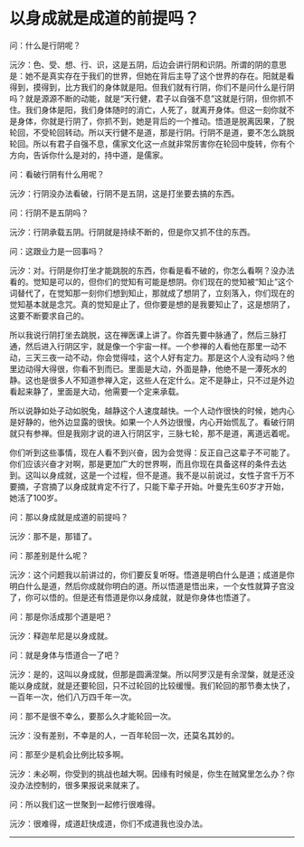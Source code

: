 # 以身成就是成道的前提吗？

问：什么是行阴呢？

沅汐：色、受、想、行、识，这是五阴，后边会讲行阴和识阴。所谓的阴的意思是：她不是真实存在于我们的世界，但她在背后主导了这个世界的存在。阳就是看得到，摸得到，比方我们的身体就是阳。但我们就有行阴，你们不是问什么是行阴吗？就是源源不断的动能，就是“天行健，君子以自强不息”这就是行阴，但你抓不住。我们身体是阳，我们身体随时的消亡，人死了，就离开身体。但这一刻你就不是身体，你就是行阴了，你抓不到，她是背后的一个推动。悟道是脱离因果，了脱轮回，不受轮回转动。所以天行健不是道，那是行阴。行阴不是道，要不怎么跳脱轮回。所以有君子自强不息，儒家文化这一点就非常厉害你在轮回中旋转，你有个方向，告诉你什么是对的，持中道，是儒家。

问：看破行阴有什么用呢？

沅汐：行阴没办法看破，行阴不是五阴，这是打坐要去搞的东西。

问：行阴不是五阴吗？

沅汐：行阴承载五阴。行阴就是持续不断的，但是你又抓不住的东西。

问：这跟业力是一回事吗？

沅汐：对。行阴是你打坐才能跳脱的东西，你看是看不破的，你怎么看啊？没办法看的。觉知是可以的，但你们的觉知有可能是想阴。你们现在的觉知被“知止”这个词替代了，在觉知那一刻你们想到知止，那就成了想阴了，立刻落入，你们现在的觉知基本就是念咒。真的觉知是止了，但你要是想的是我要知止了，这是想阴了，这要不断要求自己的。

所以我说行阴打坐去跳脱，这在禅医课上讲了。你首先要中脉通了，然后三脉打通，然后进入行阴区宇，就是像一个宇宙一样。一个参禅的人看他在那里一动不动，三天三夜一动不动，你会觉得哇，这个人好有定力。那是这个人没有动吗？他里边动得大得很，你看不到而已。里面是大动，外面是静，他绝不是一潭死水的静。这也是很多人不知道参禅入定，这些人在定什么。定不是静止，只不过是外边看起来静了，里面是大动，他需要一个定来承载。

所以说静如处子动如脱兔，越静这个人速度越快。一个人动作很快的时候，她内心是好静的，他外边显露的很快。如果一个人外边很慢，内心开始慌乱了。看破行阴就只有参禅。但是我刚才说的进入行阴区宇，三脉七轮，那不是道，离道远着呢。

你们听到这些事情，现在人看不到兴奋，因为会觉得：反正自己这辈子不可能了。你们应该兴奋才对啊，那是更加广大的世界啊，而且你现在具备这样的条件去达到。这叫以身成就，这是一个过程，但不是道。我不是以前说过，女性子宫千万不要摘，子宫摘了以身成就肯定不行了，只能下辈子开始。叶曼先生60岁才开始，她活了100岁。

问：那以身成就是成道的前提吗？

沅汐：那不是，那错了。

问：那差别是什么呢？

沅汐：这个问题我以前讲过的，你们要反复听呀。悟道是明白什么是道；成道是你明白什么是道，然后你成就你明白的道。所以悟道是悟出来，一个女性就算子宫没了，你可以悟的。但是还有悟道是你以身成就，就是你身体也悟道了。

问：那是你活成那个道是吧？

沅汐：释迦牟尼是以身成就。

问：就是身体与悟道合一了吧？

沅汐：是的，这叫以身成就，但那是圆满涅槃。所以阿罗汉是有余涅槃，就是还没能以身成就，就是还要轮回，只不过轮回的比较缓慢。我们轮回的那节奏太快了，一百年一次，他们八万四千年一次。

问：那不是很不幸么，要那么久才能轮回一次。

沅汐：没有差别，不幸是的人，一百年轮回一次，还莫名其妙的。

问：那至少是机会比例比较多啊。

沅汐：未必啊，你受到的挑战也越大啊。因缘有时候是，你生在贼窝里怎么办？你没办法控制的，很多果报说来就来了。

问：所以我们这一世聚到一起修行很难得。

沅汐：很难得，成道赶快成道，你们不成道我也没办法。  
****

